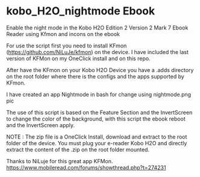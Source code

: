 # kobo_H2O_nightmode Ebook
Enable the night mode in the Kobo H2O Edition 2 Version 2 Mark 7 Ebook Reader using Kfmon and incons on the ebook

For use the script first you need to install KFmon (https://github.com/NiLuJe/kfmon) on the device. I have included the last version of KFMon on my OneClick install and on this repo.

After have the KFmon on your Kobo H2O Device you have a .adds directory on the root folder where there is the configs and the apps supported by KFmon.

I have created an app Nightmode in bash for change using nightmode.png pic 

The use of this script is based on the Feature Section and the InvertScreen to change the color of the background, with this script the ebook reboot and the InvertScreen apply.

NOTE : The zip file is a OneClick Install, download and extract to the root folder of the device. You must plug your e-reader Kobo H2O and directly extract the content of the .zip on the root folder mounted.

Thanks to NiLuje for this great app KFMon. https://www.mobileread.com/forums/showthread.php?t=274231
